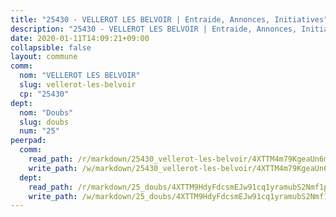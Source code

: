 ```yaml
---
title: "25430 - VELLEROT LES BELVOIR | Entraide, Annonces, Initiatives"
description: "25430 - VELLEROT LES BELVOIR | Entraide, Annonces, Initiatives"
date: 2020-01-11T14:09:21+09:00
collapsible: false
layout: commune
comm:
  nom: "VELLEROT LES BELVOIR"
  slug: vellerot-les-belvoir
  cp: "25430"
dept:
  nom: "Doubs"
  slug: doubs
  num: "25"
peerpad:
  comm:
    read_path: /r/markdown/25430_vellerot-les-belvoir/4XTTM4m79KgeaUn6m8FeUyyZeXTNP4MCypk76qSAKQUydM9xz
    write_path: /w/markdown/25430_vellerot-les-belvoir/4XTTM4m79KgeaUn6m8FeUyyZeXTNP4MCypk76qSAKQUydM9xz-K3TgUvfxd8Q5fmxFeBpy7P2jJeAmApnjXnWkvVPMPBwiBG91ckaFEZkeFJcEyL1yAAA7ShNeUfx2fnJykbKPUhNGYcDwar56PosjPzP3UzaqxNFjE2pZm1XdofuKVUmaDvriNK6E
  dept:
    read_path: /r/markdown/25_doubs/4XTTM9HdyFdcsmEJw91cq1yramubS2Nmf1ps2s84xcMxY74Zv
    write_path: /w/markdown/25_doubs/4XTTM9HdyFdcsmEJw91cq1yramubS2Nmf1ps2s84xcMxY74Zv-K3TgURza6A4QY75MscA2g52nUX9tjMQaHW9mgBSgyRKNNp3M6gkaXA9iDDtpbSx22mTSZbQLYS1izbwsznz8e9u5BERCmGKxZ379xV2nAaDe1bGyxrjytc7G1EcbGtknRFYQ1Lxp
---
```


